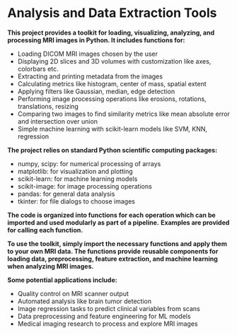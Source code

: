 # Analysis and Data Extraction Tools
**This project provides a toolkit for loading, visualizing, analyzing, and processing MRI images in Python. It includes functions for:**
- Loading DICOM MRI images chosen by the user
- Displaying 2D slices and 3D volumes with customization like axes, colorbars etc.
- Extracting and printing metadata from the images
- Calculating metrics like histogram, center of mass, spatial extent
- Applying filters like Gaussian, median, edge detection
- Performing image processing operations like erosions, rotations, translations, resizing
- Comparing two images to find similarity metrics like mean absolute error and intersection over union
- Simple machine learning with scikit-learn models like SVM, KNN, regression
  
**The project relies on standard Python scientific computing packages:**
- numpy, scipy: for numerical processing of arrays
- matplotlib: for visualization and plotting
- scikit-learn: for machine learning models
- scikit-image: for image processing operations
- pandas: for general data analysis
- tkinter: for file dialogs to choose images

**The code is organized into functions for each operation which can be imported and used modularly as part of a pipeline.** **Examples are provided for calling each function.**

**To use the toolkit, simply import the necessary functions and apply them to your own MRI data. The functions provide** **reusable components for loading data, preprocessing, feature extraction, and machine learning when analyzing MRI images.**

**Some potential applications include:**
- Quality control on MRI scanner output
- Automated analysis like brain tumor detection
- Image regression tasks to predict clinical variables from scans
- Data preprocessing and feature engineering for ML models
- Medical imaging research to process and explore MRI images
